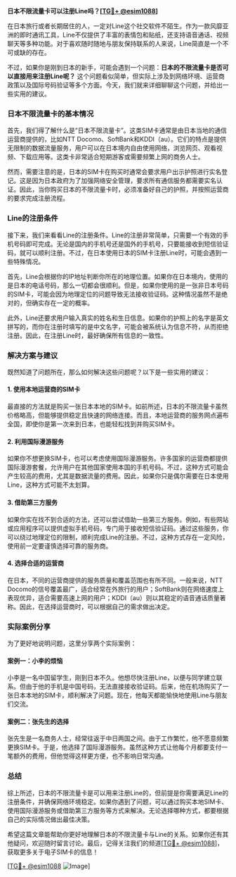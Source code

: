**日本不限流量卡可以注册Line吗？[[TG💪+ @esim1088](https://t.me/s/esim1088)]**

在日本旅行或者长期居住的人，一定对Line这个社交软件不陌生。作为一款风靡亚洲的即时通讯工具，Line不仅提供了丰富的表情包和贴纸，还支持语音通话、视频聊天等多种功能。对于喜欢随时随地与朋友保持联系的人来说，Line简直是一个不可或缺的存在。

不过，如果你是刚到日本的新手，可能会遇到一个问题：**日本的不限流量卡是否可以直接用来注册Line呢？** 这个问题看似简单，但实际上涉及到网络环境、运营商政策以及国际号码验证等多个方面。今天，我们就来详细聊聊这个问题，并给出一些实用的建议。

### 日本不限流量卡的基本情况

首先，我们得了解什么是“日本不限流量卡”。这类SIM卡通常是由日本当地的通信运营商提供的，比如NTT Docomo、SoftBank和KDDI（au）。它们的特点是提供无限制的数据流量服务，用户可以在日本境内自由使用网络，浏览网页、观看视频、下载应用等。这类卡非常适合短期游客或需要频繁上网的商务人士。

然而，需要注意的是，日本的SIM卡在购买时通常会要求用户出示护照进行实名登记。这是因为日本政府为了加强网络安全管理，要求所有通信服务都需要实名认证。因此，当你购买日本的不限流量卡时，必须准备好自己的护照，并按照运营商的要求完成注册流程。

### Line的注册条件

接下来，我们来看看Line的注册条件。Line的注册非常简单，只需要一个有效的手机号码即可完成。无论是国内的手机号还是国外的手机号，只要能接收到短信验证码，就可以顺利注册。不过，在日本使用日本的SIM卡注册Line时，可能会遇到一些特殊情况。

首先，Line会根据你的IP地址判断你所在的地理位置。如果你在日本境内，使用的是日本的电话号码，那么一切都会很顺利。但是，如果你使用的是一张非日本号码的SIM卡，可能会因为地理定位的问题导致无法接收验证码。这种情况虽然不是绝对的，但确实存在一定的概率。

此外，Line还要求用户输入真实的姓名和生日信息。如果你的护照上的名字是英文拼写的，而你在注册时填写的是中文名字，可能会被系统认为信息不符，从而拒绝注册。因此，在注册Line时，最好确保所有信息的一致性。

### 解决方案与建议

既然知道了问题所在，那么如何解决这些问题呢？以下是一些实用的建议：

#### 1. 使用本地运营商的SIM卡
最直接的方法就是购买一张日本本地的SIM卡。如前所述，日本的不限流量卡虽然价格略高，但能够提供稳定且快速的网络连接。而且，本地运营商的服务网点遍布全国，即使你是第一次来到日本，也能轻松找到并购买SIM卡。

#### 2. 利用国际漫游服务
如果你不想更换SIM卡，也可以考虑使用国际漫游服务。许多国家的运营商都提供国际漫游套餐，允许用户在其他国家使用本国的手机号码。不过，这种方式可能会产生较高的费用，尤其是数据流量的费用。因此，如果你只是偶尔需要在日本使用Line，这种方式可能不太划算。

#### 3. 借助第三方服务
如果你实在找不到合适的方法，还可以尝试借助一些第三方服务。例如，有些网站或应用程序可以提供虚拟手机号码，专门用于接收短信验证码。通过这些服务，你可以绕过地理定位的限制，顺利完成Line的注册。不过，这种方式存在一定风险，使用前一定要谨慎选择可靠的服务商。

#### 4. 选择合适的运营商
在日本，不同的运营商提供的服务质量和覆盖范围也有所不同。一般来说，NTT Docomo的信号覆盖最广，适合经常在外旅行的用户；SoftBank则在网络速度上表现优异，适合需要高速上网的用户；KDDI（au）则以其稳定的语音通话质量著称。因此，在选择运营商时，可以根据自己的需求做出决定。

### 实际案例分享

为了更好地说明问题，这里分享两个实际案例：

#### 案例一：小李的烦恼
小李是一名中国留学生，刚到日本不久。他想尽快注册Line，以便与同学建立联系。但由于他的手机是中国号码，无法直接接收验证码。后来，他在机场购买了一张日本本地的SIM卡，顺利解决了问题。现在，他每天都能愉快地使用Line与朋友们交流。

#### 案例二：张先生的选择
张先生是一名商务人士，经常往返于中日两国之间。由于工作繁忙，他不愿意频繁更换SIM卡。于是，他选择了国际漫游服务。虽然这种方式让他每个月都要支付一笔额外的费用，但他觉得这样更方便，也不影响日常沟通。

### 总结

综上所述，日本的不限流量卡是可以用来注册Line的，但前提是你需要满足Line的注册条件，并确保网络环境稳定。如果你遇到了问题，可以通过购买本地SIM卡、使用国际漫游服务或借助第三方服务等方式来解决。无论选择哪种方式，都要根据自己的实际情况做出最佳决策。

希望这篇文章能帮助你更好地理解日本的不限流量卡与Line的关系。如果你还有其他疑问，欢迎随时留言讨论。最后，记得关注我们的频道[[TG💪+ @esim1088](https://t.me/s/esim1088)]，获取更多关于电子SIM卡的信息！

[[TG💪+ @esim1088](https://t.me/s/esim1088) ![Image](https://i.postimg.cc/4NQfJmqS/Snipaste-2025-05-13-00-14-12.png)]